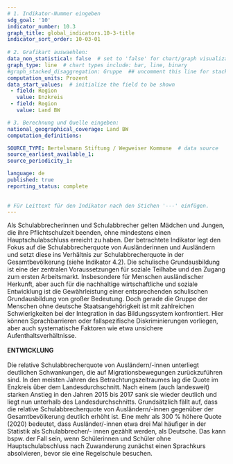 ```yaml
---
# 1. Indikator-Nummer eingeben 
sdg_goal: '10'
indicator_number: 10.3
graph_title: global_indicators.10-3-title
indicator_sort_order: 10-03-01
 
# 2. Grafikart auswaehlen: 
data_non_statistical: false  # set to 'false' for chart/graph visualization 
graph_type: line  # chart types include: bar, line, binary 
#graph_stacked_disaggregation: Gruppe  ## uncomment this line for stacked bars. eplace 'Geschlecht' with the field of aggregation. 
computation_units: Prozent 
data_start_values:  # initialize the field to be shown  
 - field: Region 
   value: Enzkreis
 - field: Region 
   value: Land BW

# 3. Berechnung und Quelle eingeben: 
national_geographical_coverage: Land BW
computation_definitions: 

SOURCE_TYPE: Bertelsmann Stiftung / Wegweiser Kommune  # data source  
source_earliest_available_1: 
source_periodicity_1: 

language: de   
published: true 
reporting_status: complete
 
 
# Für Leittext für den Indikator nach den Stichen '---' einfügen. 
---
```

Als Schulabbrecherinnen und Schulabbrecher gelten Mädchen und Jungen, die ihre Pflichtschulzeit beenden, ohne mindestens einen Hauptschulabschluss erreicht zu haben. Der betrachtete Indikator legt den Fokus auf die Schulabbrecherquote von Ausländerinnen und Ausländern und setzt diese ins Verhältnis zur Schulabbrecherquote in der Gesamtbevölkerung (siehe Indikator 4.2). Die schulische Grundausbildung ist eine der zentralen Voraussetzungen für soziale Teilhabe und den Zugang zum ersten Arbeitsmarkt. Insbesondere für Menschen ausländischer Herkunft, aber auch für die nachhaltige wirtschaftliche und soziale Entwicklung ist die Gewährleistung einer entsprechenden schulischen Grundausbildung von großer Bedeutung. Doch gerade die Gruppe der Menschen ohne deutsche Staatsangehörigkeit ist mit zahlreichen Schwierigkeiten bei der Integration in das Bildungssystem konfrontiert. Hier können Sprachbarrieren oder fallspezifische Diskriminierungen vorliegen, aber auch systematische Faktoren wie etwa unsichere Aufenthaltsverhältnisse. <br>
<br>
**ENTWICKLUNG** <br>
<br>
Die relative Schulabbrecherquote von Ausländern/-innen unterliegt deutlichen Schwankungen, die auf Migrationsbewegungen zurückzuführen sind. In den meisten Jahren des Betrachtungszeitraumes lag die Quote im Enzkreis über dem Landesdurchschnitt. Nach einem (auch landesweit) starken Anstieg in den Jahren 2015 bis 2017 sank sie wieder deutlich und liegt nun unterhalb des Landesdurchschnitts. Grundsätzlich fällt auf, dass die relative Schulabbrecherquote von Ausländern/-innen gegenüber der Gesamtbevölkerung deutlich erhöht ist. Eine mehr als 300 % höhere Quote (2020) bedeutet, dass Ausländer/-innen etwa drei Mal häufiger in der Statistik als Schulabbrecher/- innen gezählt werden, als Deutsche. Das kann bspw. der Fall sein, wenn Schülerinnen und Schüler ohne Hauptschulabschluss nach Zuwanderung zunächst einen Sprachkurs absolvieren, bevor sie eine Regelschule besuchen.
